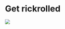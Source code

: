# Get rickrolled 
<img src="https://tenor.com/view/dance-moves-dancing-singer-groovy-gif-17029825">
